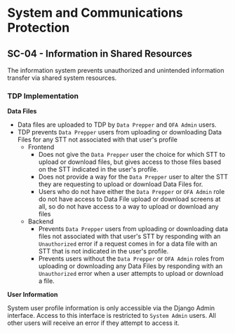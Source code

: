 # System and Communications Protection
## SC-04 - Information in Shared Resources

The information system prevents unauthorized and unintended information transfer via shared system resources.

### TDP Implementation

**Data Files**
- Data files are uploaded to TDP by `Data Prepper` and `OFA Admin` users.
- TDP prevents `Data Prepper` users from uploading or downloading Data 
Files for any STT not associated with that user's profile
  - Frontend
      - Does not give the `Data Prepper` user the choice for which STT to upload or download files, but gives access to those files based on the STT indicated in the user's profile.  
      - Does not provide a way for the `Data Prepper` user to alter the STT they are requesting to upload or download Data Files for.
      - Users who do not have either the `Data Prepper` or `OFA Admin` role do not have access to Data File upload or download screens at all, so do not have access to a way to upload or download any files
  - Backend
      - Prevents `Data Prepper` users from uploading or downloading data files not associated with that user's STT by responding with an `Unauthorized` error if a request comes in for a data file with an STT that is not indicated in the user's profile. 
      - Prevents users without the `Data Prepper` or `OFA Admin` roles from uploading or downloading any Data Files by responding with an `Unauthorized` error when a user attempts to upload or download a file.
      
 **User Information**
 
 System user profile information is only accessible via the Django Admin interface. Access to this
 interface is restricted to `System Admin` users. All other users will receive an error if they attempt
 to access it.
